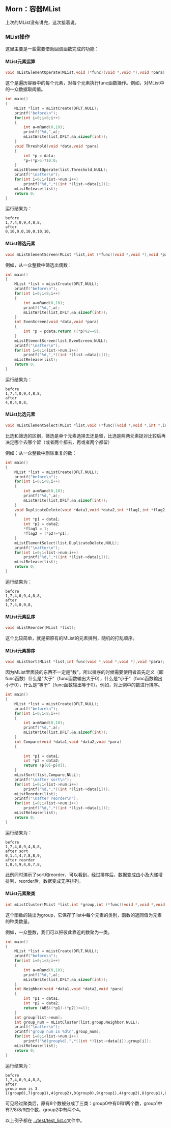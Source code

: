 ## Morn：容器MList

上次的MList没有讲完，这次接着说。

### MList操作

这里主要是一些需要借助回调函数完成的功能：



#### MList元素运算

```c
void mListElementOperate(MList,void (*func)(void *,void *),void *para);
```

这个是遍历容器中的每个元素，对每个元素执行func函数操作。例如，对MList中的一众数据取阈值。

```c
int main()
{
    MList *list = mListCreate(DFLT,NULL);
    printf("before\n");
    for(int i=0;i<8;i++)
    {
        int a=mRand(0,10);
        printf("%d,",a);
        mListWrite(list,DFLT,&a,sizeof(int));
    }
    void Threshold(void *data,void *para)
    {
        int *p = data;
        *p=(*p>5)?10:0;
    }
    mListElementOperate(list,Threshold,NULL);
    printf("\nafter\n");
    for(int i=0;i<list->num;i++)
        printf("%d,",*((int *)list->data[i]));
    mListRelease(list);
    return 0;
}
```

运行结果为：

```
before
1,7,4,0,9,4,8,8,
after
0,10,0,0,10,0,10,10,
```



#### MList筛选元素

```c
void mListElementScreen(MList *list,int (*func)(void *,void *),void *para);
```

例如，从一众整数中筛选出偶数：

```c
int main()
{
    MList *list = mListCreate(DFLT,NULL);
    printf("before\n");
    for(int i=0;i<8;i++)
    {
        int a=mRand(0,10);
        printf("%d,",a);
        mListWrite(list,DFLT,&a,sizeof(int));
    }
    int EvenScreen(void *data,void *para)
    {
        int *p = pdata;return ((*p)%2==0);
    }
    mListElementScreen(list,EvenScreen,NULL);
    printf("\nafter\n");
    for(int i=0;i<list->num;i++)
        printf("%d,",*((int *)list->data[i]));
    mListRelease(list);
    return 0;
}
```

运行结果为：

```
before
1,7,4,0,9,4,8,8,
after
4,0,4,8,8,
```



#### MList比选元素

```c
void mListElementSelect(MList *list,void (*func)(void *,void *,int *,int *,void *),void *para);
```

比选和筛选的区别，筛选是单个元素选择去还是留，比选是两两元素捉对比较后再决定哪个去哪个留（或者两个都去，再或者两个都留）

例如：从一众整数中删除重复的数：

```c
int main()
{
    MList *list = mListCreate(DFLT,NULL);
    printf("before\n");
    for(int i=0;i<8;i++)
    {
        int a=mRand(0,10);
        printf("%d,",a);
        mListWrite(list,DFLT,&a,sizeof(int));
    }
    void DuplicateDelete(void *data1,void *data2,int *flag1,int *flag2,void *para)
    {
        int *p1 = data1;
        int *p2 = data2;
        *flag1 = 1;
        *flag2 = (*p2!=*p1);
    }
    mListElementSelect(list,DuplicateDelete,NULL);
    printf("\nafter\n");
    for(int i=0;i<list->num;i++)
        printf("%d,",*((int *)list->data[i]));
    mListRelease(list);
    return 0;
}
```

运行结果为：

```
before
1,7,4,0,9,4,8,8,
after
1,7,4,0,9,8,
```



#### MList元素乱序

```c
void mListReorder(MList *list);
```

这个比较简单，就是把原有的MList的元素排列，随机的打乱顺序。



#### MList元素排序

```c
void mListSort(MList *list,int func(void *,void *,void *),void *para);
```

因为MList里面装的东西不一定是"数"，所以排序的时候需要使用者首先定义（即func函数）什么是“大于”（func函数输出大于0），什么是“小于”（func函数输出小于0），什么是“等于”（func函数输出等于0）。例如，对上例中的数进行排序。

```c
int main()
{
    MList *list = mListCreate(DFLT,NULL);
    printf("before\n");
    for(int i=0;i<8;i++)
    {
        int a=mRand(0,10);
        printf("%d,",a);
        mListWrite(list,DFLT,&a,sizeof(int));
    }
    int Compare(void *data1,void *data2,void *para)
    {
        
        int *p1 = data1;
        int *p2 = data2;
        return (p[0]-p[0]);
    }
    mListSort(list,Compare,NULL);
    printf("\nafter sort\n");
    for(int i=0;i<list->num;i++)
        printf("%d,",*((int *)list->data[i]));
    mListReorder(list);
    printf("\nafter reorder\n");
    for(int i=0;i<list->num;i++)
        printf("%d,",*((int *)list->data[i]));
    mListRelease(list);
    return 0;
}
```

运行结果为：

```
before
1,7,4,0,9,4,8,8,
after sort
0,1,4,4,7,8,8,9,
after reorder
1,8,4,9,4,0,7,8,
```

此例同时演示了sort和reorder，可以看到，经过排序后，数据变成由小及大递增排列，reorder后，数据变成无序排列。



#### MList元素聚类

```c
int mListCluster(MList *list,int *group,int (*func)(void *,void *,void *),void *para);
```

这个函数的输出为group，它保存了list中每个元素的类别，函数的返回值为元素的种类数量。

例如，一众整数，我们可以把彼此靠近的数聚为一类。

```c
int main()
{
    MList *list = mListCreate(DFLT,NULL);
    printf("before\n");
    for(int i=0;i<8;i++)
    {
        int a=mRand(0,10);
        printf("%d,",a);
        mListWrite(list,DFLT,&a,sizeof(int));
    }
    int Neighbor(void *data1,void *data2,void *para)
    {
        int *p1 = data1;
        int *p2 = data2;
        return (ABS((*p1)-(*p2))<=1);
    }
    int group[list->num];
    int group_num = mListCluster(list,group,Neighbor,NULL);
    printf("\nafter\n");
    printf("group num is %d\n",group_num);
    for(int i=0;i<list->num;i++)
        printf("%d(group%d),",*((int *)list->data[i]),group[i]);
    mListRelease(list);
    return 0;
}
```

运行结果为：

```
before
1,7,4,0,9,4,8,8,
after
group num is 3
1(group0),7(group1),4(group2),0(group0),9(group1),4(group2),8(group1),8(group1),
```

可见经过聚类后，原有8个数被分成了三类：group0中有0和1两个数，group1中有7/8/8/9四个数，group2中有两个4。



以上例子都在 [../test/test_list.c](../test/test_list.c)文件中。


